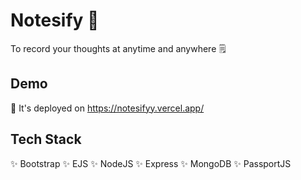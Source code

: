 # Notesify 📝

To record your thoughts at anytime and anywhere 🗒


## Demo

🔗 It's deployed on https://notesifyy.vercel.app/


## Tech Stack

✨ Bootstrap
✨ EJS
✨ NodeJS
✨ Express
✨ MongoDB
✨ PassportJS
